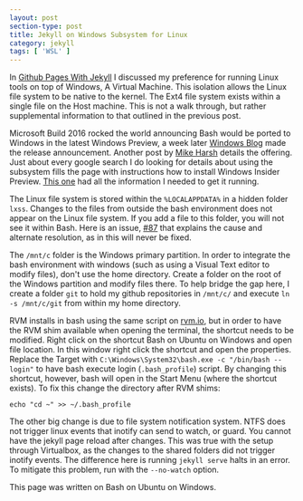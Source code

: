 ```yaml
---
layout: post
section-type: post
title: Jekyll on Windows Subsystem for Linux
category: jekyll
tags: [ 'WSL' ]
---
```


In [Github Pages With Jekyll](/github-pages) I discussed my preference for running Linux tools on top of Windows, A Virtual Machine.  This isolation allows the Linux file system to be native to the kernel.  The Ext4 file system exists within a single file on the Host machine.  This is not a walk through, but rather supplemental information to that outlined in the previous post.

Microsoft Build 2016 rocked the world announcing Bash would be ported to Windows in the latest Windows Preview, a week later [Windows Blog](https://blogs.windows.com/windowsexperience/2016/04/06/announcing-windows-10-insider-preview-build-14316/) made the release announcement.  Another post by [Mike Harsh](https://blogs.windows.com/buildingapps/2016/03/30/run-bash-on-ubuntu-on-windows/) details the offering.  Just about every google search I do looking for details about using the subsystem fills the page with instructions how to install Windows Insider Preview.  [This one](http://www.howtogeek.com/249966/how-to-install-and-use-the-linux-bash-shell-on-windows-10/) had all the information I needed to get it running.

The Linux file system is stored within the `%LOCALAPPDATA%` in a hidden folder `lxss`.  Changes to the files from outside the bash environment does not appear on the Linux file system.  If you add a file to this folder, you will not see it within Bash.  Here is an issue, [#87](https://github.com/Microsoft/BashOnWindows/issues/87) that explains the cause and alternate resolution, as in this will never be fixed.

The `/mnt/c` folder is the Windows primary partition.  In order to integrate the bash environment with windows (such as using a Visual Text editor to modify files), don't use the home directory.  Create a folder on the root of the Windows partition and modify files there.  To help bridge the gap here, I create a folder `git` to hold my github repositories in `/mnt/c/` and execute `ln -s /mnt/c/git` from within my home directory.

RVM installs in bash using the same script on [rvm.io](https://rvm.io/), but in order to have the RVM shim available when opening the terminal, the shortcut needs to be modified.  Right click on the shortcut Bash on Ubuntu on Windows and open file location.  In this window right click the shortcut and open the properties.  Replace the Target with `C:\Windows\System32\bash.exe -c "/bin/bash --login"` to have bash execute login (`.bash_profile`) script.  By changing this shortcut, however, bash will open in the Start Menu (where the shortcut exists).  To fix this change the directory after RVM shims:

    echo "cd ~" >> ~/.bash_profile

The other big change is due to file system notification system.  NTFS does not trigger linux events that inotify can send to watch, or guard.  You cannot have the jekyll page reload after changes.  This was true with the setup through Virtualbox, as the changes to the shared folders did not trigger inotify events.  The difference here is running `jekyll serve` halts in an error.  To mitigate this problem, run with the `--no-watch` option.

This page was written on Bash on Ubuntu on Windows. 